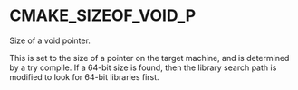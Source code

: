   

# CMAKE_SIZEOF_VOID_P  
Size of a void pointer.  

This is set to the size of a pointer on the target machine, and is determined
by a try compile.  If a 64-bit size is found, then the library search
path is modified to look for 64-bit libraries first.  


